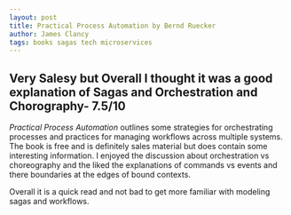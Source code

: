 ```yaml
---
layout: post
title: Practical Process Automation by Bernd Ruecker
author: James Clancy
tags: books sagas tech microservices
---
```


## Very Salesy but Overall I thought it was a good explanation of Sagas and Orchestration and Chorography- 7.5/10

_Practical Process Automation_ outlines some strategies for orchestrating processes and practices for managing workflows across multiple systems. The book is free and is definitely sales material but does contain some interesting information. I enjoyed the discussion about orchestration vs choreography and the liked the explanations of commands vs events and there boundaries at the edges of bound contexts.

Overall it is a quick read and not bad to get more familiar with modeling sagas and workflows.